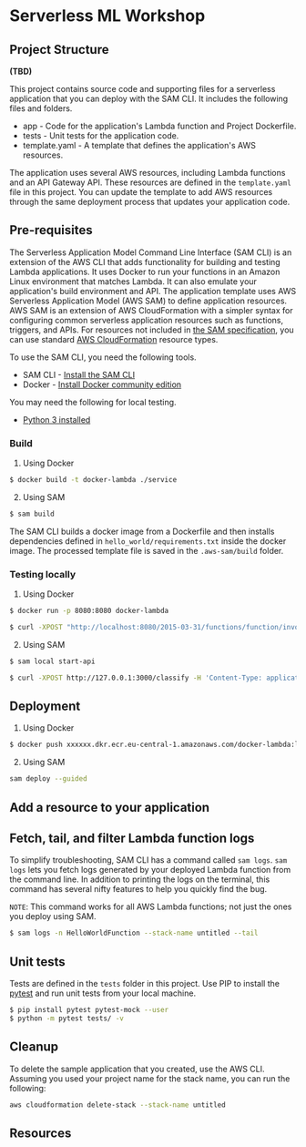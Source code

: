 # Serverless ML Workshop

## Project Structure
**(TBD)**
 
This project contains source code and supporting files for a serverless application that you can deploy with the SAM CLI. It includes the following files and folders.

- app - Code for the application's Lambda function and Project Dockerfile.
- tests - Unit tests for the application code. 
- template.yaml - A template that defines the application's AWS resources.

The application uses several AWS resources, including Lambda functions and an API Gateway API. These resources are defined in the `template.yaml` file in this project. You can update the template to add AWS resources through the same deployment process that updates your application code.

## Pre-requisites

The Serverless Application Model Command Line Interface (SAM CLI) is an extension of the AWS CLI that adds functionality for building and testing Lambda applications. It uses Docker to run your functions in an Amazon Linux environment that matches Lambda. It can also emulate your application's build environment and API.
The application template uses AWS Serverless Application Model (AWS SAM) to define application resources. AWS SAM is an extension of AWS CloudFormation with a simpler syntax for configuring common serverless application resources such as functions, triggers, and APIs. For resources not included in [the SAM specification](https://github.com/awslabs/serverless-application-model/blob/master/versions/2016-10-31.md), you can use standard [AWS CloudFormation](https://docs.aws.amazon.com/AWSCloudFormation/latest/UserGuide/aws-template-resource-type-ref.html) resource types.

To use the SAM CLI, you need the following tools.

* SAM CLI - [Install the SAM CLI](https://docs.aws.amazon.com/serverless-application-model/latest/developerguide/serverless-sam-cli-install.html)
* Docker - [Install Docker community edition](https://hub.docker.com/search/?type=edition&offering=community)

You may need the following for local testing.
* [Python 3 installed](https://www.python.org/downloads/)

### Build

1. Using Docker
```bash
$ docker build -t docker-lambda ./service
```
2. Using SAM
```bash
$ sam build
```
The SAM CLI builds a docker image from a Dockerfile and then installs dependencies defined in `hello_world/requirements.txt` inside the docker image. The processed template file is saved in the `.aws-sam/build` folder.


### Testing locally

1. Using Docker
```bash
$ docker run -p 8080:8080 docker-lambda

$ curl -XPOST "http://localhost:8080/2015-03-31/functions/function/invocations" -d '{"body": {"data": ".10"}}'
```
2. Using SAM
```bash
$ sam local start-api

$ curl -XPOST http://127.0.0.1:3000/classify -H 'Content-Type: application/json' -d '{"data":".10"}'
```
## Deployment

1. Using Docker
```bash
$ docker push xxxxxx.dkr.ecr.eu-central-1.amazonaws.com/docker-lambda:latest
```

2. Using SAM
```bash
sam deploy --guided
```

## Add a resource to your application

## Fetch, tail, and filter Lambda function logs

To simplify troubleshooting, SAM CLI has a command called `sam logs`. `sam logs` lets you fetch logs generated by your deployed Lambda function from the command line. In addition to printing the logs on the terminal, this command has several nifty features to help you quickly find the bug.

`NOTE`: This command works for all AWS Lambda functions; not just the ones you deploy using SAM.

```bash
$ sam logs -n HelloWorldFunction --stack-name untitled --tail
```

## Unit tests

Tests are defined in the `tests` folder in this project. Use PIP to install the [pytest](https://docs.pytest.org/en/latest/) and run unit tests from your local machine.

```bash
$ pip install pytest pytest-mock --user
$ python -m pytest tests/ -v
```

## Cleanup

To delete the sample application that you created, use the AWS CLI. Assuming you used your project name for the stack name, you can run the following:

```bash
aws cloudformation delete-stack --stack-name untitled
```

## Resources
